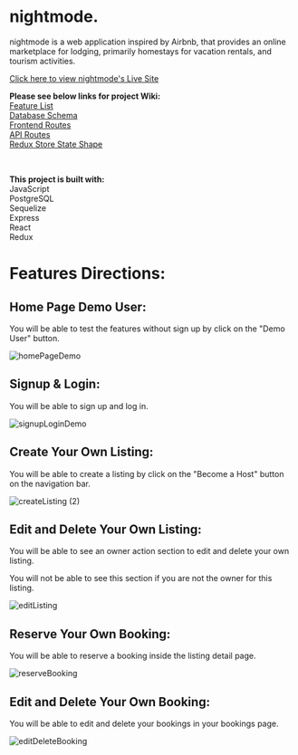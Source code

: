 # nightmode.
nightmode is a web application inspired by Airbnb, that provides an online marketplace for lodging, primarily homestays for vacation rentals, and tourism activities. 

[Click here to view nightmode's Live Site](https://abnb-clone.onrender.com/)

**Please see below links for project Wiki:**\
[Feature List](https://github.com/kenny-leong/nightmode/wiki/Feature-List)\
[Database Schema](https://github.com/kenny-leong/nightmode/wiki/Database-Schema)\
[Frontend Routes](https://github.com/kenny-leong/nightmode/wiki/Frontend-Routes)\
[API Routes](https://github.com/kenny-leong/nightmode/wiki/API-Documentation)\
[Redux Store State Shape](https://github.com/kennyleong/nightmode/wiki/Redux-State-Shape)

<br >

**This project is built with:**\
JavaScript\
PostgreSQL\
Sequelize\
Express\
React\
Redux

# Features Directions: #


## Home Page Demo User: ##

You will be able to test the features without sign up by click on the "Demo User" button.

![homePageDemo](https://user-images.githubusercontent.com/90532956/176979125-8de8ffd5-5a54-46af-8e61-29c36c8dcbfc.gif)


## Signup & Login: ##

You will be able to sign up and log in.

![signupLoginDemo](https://user-images.githubusercontent.com/90532956/176979568-7f8ce50f-df46-47ba-9eba-1bc4204044f3.gif)


## Create Your Own Listing: ##

You will be able to create a listing by click on the "Become a Host" button on the navigation bar.

![createListing (2)](https://user-images.githubusercontent.com/90532956/176980425-348dc626-c470-4d68-8592-ce68f410ea3f.gif)


## Edit and Delete Your Own Listing: ##

You will be able to see an owner action section to edit and delete your own listing. 

You will not be able to see this section if you are not the owner for this listing.

![editListing](https://user-images.githubusercontent.com/90532956/176980560-3a71427d-b091-4ca6-a3f4-60ec6ff0dead.gif)

## Reserve Your Own Booking: ##

You will be able to reserve a booking inside the listing detail page.

![reserveBooking](https://user-images.githubusercontent.com/90532956/176980855-41102482-721e-465e-a479-7ef5114f44ec.gif)

## Edit and Delete Your Own Booking: ##

You will be able to edit and delete your bookings in your bookings page.

![editDeleteBooking](https://user-images.githubusercontent.com/90532956/176980927-64fe519b-34dc-49f6-816b-73d4ad76f66b.gif)
